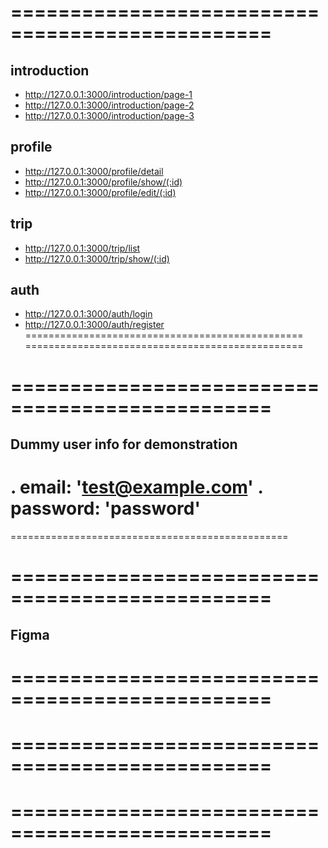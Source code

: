 ================================================
================================================
## introduction ##
- http://127.0.0.1:3000/introduction/page-1
- http://127.0.0.1:3000/introduction/page-2
- http://127.0.0.1:3000/introduction/page-3

## profile ##
- http://127.0.0.1:3000/profile/detail
- http://127.0.0.1:3000/profile/show/(:id)
- http://127.0.0.1:3000/profile/edit/(:id)

## trip ##
- http://127.0.0.1:3000/trip/list
- http://127.0.0.1:3000/trip/show/(:id)

## auth ##
- http://127.0.0.1:3000/auth/login
- http://127.0.0.1:3000/auth/register
================================================
================================================

================================================
================================================
## Dummy user info for demonstration ##
. email: 'test@example.com'
. password: 'password'
================================================
================================================

================================================
================================================
## Figma ##

================================================
================================================

================================================
================================================

================================================
================================================